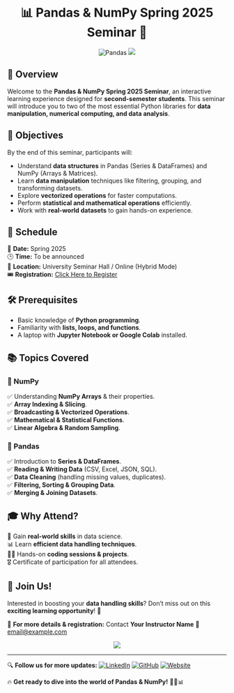 <!---
# Pandas & NumPy Spring 2025 Seminar
### Organized for Second Semester Students
--->

<h1 align="center">📊 Pandas & NumPy Spring 2025 Seminar 🧮</h1>

<p align="center">
  <img src="https://img.shields.io/badge/Pandas-Data%20Analysis-blue?style=for-the-badge&logo=pandas" alt="Pandas">
  <img src="https://img.shields.io/badge/NumPy-Numerical%20Computing-orange?style=for-the-badge&logo=numpy">
</p>

## 📌 Overview
Welcome to the **Pandas & NumPy Spring 2025 Seminar**, an interactive learning experience designed for **second-semester students**. This seminar will introduce you to two of the most essential Python libraries for **data manipulation, numerical computing, and data analysis**.

## 🎯 Objectives
By the end of this seminar, participants will:
- Understand **data structures** in Pandas (Series & DataFrames) and NumPy (Arrays & Matrices).
- Learn **data manipulation** techniques like filtering, grouping, and transforming datasets.
- Explore **vectorized operations** for faster computations.
- Perform **statistical and mathematical operations** efficiently.
- Work with **real-world datasets** to gain hands-on experience.

## 📅 Schedule
📆 **Date:** Spring 2025 <br>
🕒 **Time:** To be announced <br>
📍 **Location:** University Seminar Hall / Online (Hybrid Mode) <br>
🎟 **Registration:** [Click Here to Register](#)

## 🛠️ Prerequisites
- Basic knowledge of **Python programming**.
- Familiarity with **lists, loops, and functions**.
- A laptop with **Jupyter Notebook or Google Colab** installed.

## 📚 Topics Covered
### 🔹 NumPy
✅ Understanding **NumPy Arrays** & their properties.<br>
✅ **Array Indexing & Slicing**.<br>
✅ **Broadcasting & Vectorized Operations**.<br>
✅ **Mathematical & Statistical Functions**.<br>
✅ **Linear Algebra & Random Sampling**.<br>

### 🔹 Pandas
✅ Introduction to **Series & DataFrames**.<br>
✅ **Reading & Writing Data** (CSV, Excel, JSON, SQL).<br>
✅ **Data Cleaning** (handling missing values, duplicates).<br>
✅ **Filtering, Sorting & Grouping Data**.<br>
✅ **Merging & Joining Datasets**.<br>

## 🎓 Why Attend?
🌟 Gain **real-world skills** in data science.<br>
📊 Learn **efficient data handling techniques**.<br>
🧑‍💻 Hands-on **coding sessions & projects**.<br>
🎖 Certificate of participation for all attendees.<br>

## 🚀 Join Us!
Interested in boosting your **data handling skills**? Don’t miss out on this **exciting learning opportunity**! 🎯

📢 **For more details & registration:** Contact **Your Instructor Name** 📩 email@example.com

<p align="center">
  <a href="#">
    <img src="https://img.shields.io/badge/Register%20Now-Join%20the%20Seminar-blue?style=for-the-badge">
  </a>
</p>

---
🔍 **Follow us for more updates:**
[![LinkedIn](https://img.shields.io/badge/LinkedIn-blue?style=flat-square&logo=linkedin)](#)
[![GitHub](https://img.shields.io/badge/GitHub-black?style=flat-square&logo=github)](#)
[![Website](https://img.shields.io/badge/Website-Visit-red?style=flat-square)](#)

🔥 **Get ready to dive into the world of Pandas & NumPy!** 🧑‍💻📊
